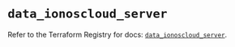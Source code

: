 # `data_ionoscloud_server`

Refer to the Terraform Registry for docs: [`data_ionoscloud_server`](https://registry.terraform.io/providers/ionos-cloud/ionoscloud/6.5.7/docs/data-sources/server).
